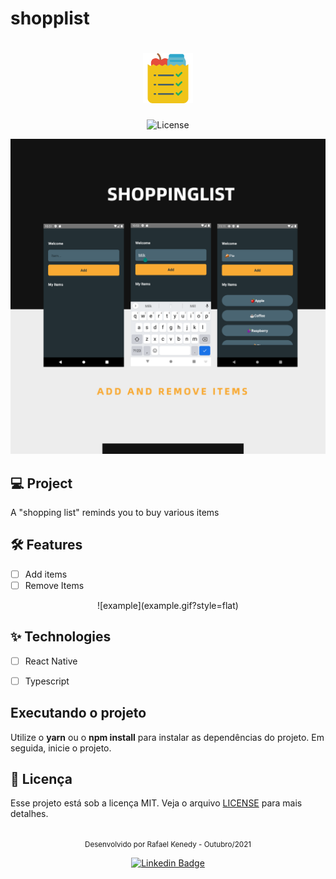 # shopplist

<h1 align="center">
  <img alt="ShoppingList" height="80" title="ShoppingList" src="logo.png" />
</h1>

<p align="center">
  <img alt="License" src="https://img.shields.io/static/v1?label=license&message=MIT&color=E51C44&labelColor=0A1033">


</p>

![cover](cover.png?style=flat)

## 💻 Project
A "shopping list" reminds you to buy various items

## :hammer_and_wrench: Features 

-   [ ] Add items
-   [ ] Remove Items
<div align="center">
  ![example](example.gif?style=flat)
</div>


## ✨ Technologies 

-   [ ] React Native
-   [ ] Typescript


## Executando o projeto

Utilize o **yarn** ou o **npm install** para instalar as dependências do projeto.
Em seguida, inicie o projeto.


## 📄 Licença

Esse projeto está sob a licença MIT. Veja o arquivo [LICENSE](LICENSE.md) para mais detalhes.

<br />

<div align="center">
  <small>Desenvolvido por Rafael Kenedy - Outubro/2021</small>

  [![Linkedin Badge](https://img.shields.io/badge/-Rafael%20Kenedy-6633cc?style=flat-square&logo=Linkedin&logoColor=white&link=https://www.linkedin.com/in/rafael-kenedy-da-silva-alves-692973160/)](https://www.linkedin.com/in/rafael-kenedy-da-silva-alves-692973160/) 
</div>
